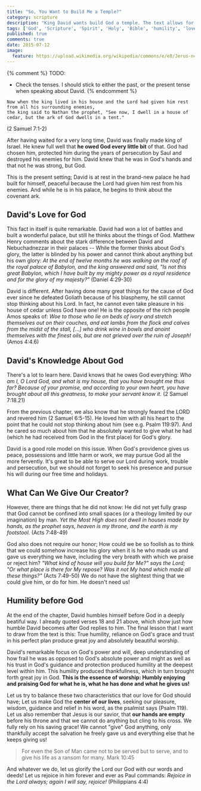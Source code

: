 ```yaml
---
title: "So, You Want to Build Me a Temple?"
category: scripture
description: "King David wants build God a temple. The text allows for interesting lessons about love for God, humility, and worship."
tags: ['God', 'Scripture', 'Spirit', 'Holy', 'Bible', 'humility', 'love', 'worship', 'King David', 'covenant ark', 'temple', 'providence', '2 Samuel 7', 'creator', 'give God', 'honor', 'glory' ]
published: true
comments: true
date: 2015-07-12
image:
  feature: https://upload.wikimedia.org/wikipedia/commons/e/e8/Jerus-n4i.jpg
---
```


{% comment %}
TODO:
- Check the tenses. I should stick to either the past, or the present tense when speaking about David.
{% endcomment %}

```
Now when the king lived in his house and the Lord had given him rest from all his surrounding enemies,
the king said to Nathan the prophet, "See now, I dwell in a house of cedar, but the ark of God dwells in a tent."
```
(2 Samuel 7:1-2)

After having waited for a very long time, David was finally made king of Israel. He knew full well that **he owed God every little bit** of that. God had chosen him, protected him during the years of persecution by Saul and destroyed his enemies for him. David knew that he was in God's hands and that not he was strong, but God.

This is the present setting; David is at rest in the brand-new palace he had built for himself, peaceful because the Lord had given him rest from his enemies. And while he is in his palace, he begins to think about the covenant ark.

## David's Love for God ##
This fact in itself is quite remarkable. David had won a lot of battles and built a wonderful palace, but still he thinks about the things of God. Matthew Henry comments about the stark difference between David and Nebuchadnezzar in their palaces -- While the former thinks about God's glory, the latter is blinded by his power and cannot think about anything but his own glory: *At the end of twelve months he was walking on the roof of the royal palace of Babylon, and the king answered and said, "Is not this great Babylon, which I have built by my mighty power as a royal residence and for the glory of my majesty?"* (Daniel 4:29-30)

David is different. After having done many great things for the cause of God ever since he defeated Goliath because of his blasphemy, he still cannot stop thinking about his Lord. In fact, he cannot even take pleasure in his house of cedar unless God have one! He is the opposite of the rich people Amos speaks of: *Woe to those who lie on beds of ivory and stretch themselves out on their couches, and eat lambs from the flock and calves from the midst of the stall, [...] who drink wine in bowls and anoint themselves with the finest oils, but are not grieved over the ruin of Joseph!* (Amos 4:4.6)

## David's Knowledge About God ##
There's a lot to learn here. David knows that he owes God everything: *Who am I, O Lord God, and what is my house, that you have brought me thus far? Because of your promise, and according to your own heart, you have brought about all this greatness, to make your servant know it.* (2 Samuel 7:18.21)

From the previous chapter, we also know that he strongly feared the LORD and revered him (2 Samuel 6:5-15). He loved him with all his heart to the point that he could not stop thinking about him (see e.g. Psalm 119:97). And he cared so much about him that he absolutely wanted to give what he had (which he had received from God in the first place) for God's glory.

David is a good role model on this issue. When God's providence gives us peace, possessions and little harm or work, we may pursue God all the more fervently. It's great to be able to serve our Lord during work, trouble and persecution, but we should not forget to seek his presence and pursue his will during our free time and holidays.

## What Can We Give Our Creator? ##
However, there are things that he did not know: He did not yet fully grasp that God cannot be confined into small spaces (or a theology limited by our imagination) by man. *Yet the Most High does not dwell in houses made by hands, as the prophet says, heaven is my throne, and the earth is my footstool.* (Acts 7:48-49)

God also does not require our honor; How could we be so foolish as to think that we could somehow increase his glory when it is he who made us and gave us everything we have, including the very breath with which we praise or reject him? *"What kind of house will you build for Me?" says the Lord; "Or what place is there for My repose? Was it not My hand which made all these things?"* (Acts 7:49-50) We do not have the slightest thing that we could give him, or do for him. He doesn't need us!

## Humility before God ##
At the end of the chapter, David humbles himself before God in a deeply beatiful way. I already quoted verses 18 and 21 above, which show just how humble David becomes after God replies to him. The final lesson that I want to draw from the text is this: True humility, reliance on God's grace and trust in his perfect plan produce great joy and absolutely beautiful worship.

David's remarkable focus on God's power and will, deep understanding of how frail he was as opposed to God's absolute power and might as well as his trust in God's guidance and protection produced humility at the deepest level within him. This humility produced thankfullness, which in turn brought forth great joy in God. **This is the essence of worship: Humbly enjoying and praising God for what he is, what he has done and what he gives us!**

Let us try to balance these two characteristics that our love for God should have;
Let us make God the **center of our lives**, seeking our pleasure, wisdom, guidance and relief in his word, as the psalmist says (Psalm 119).
Let us also remember that Jesus is our savior, that **our hands are empty** before his throne and that we cannot do anything but cling to his cross. We fully rely on his saving grace! We cannot "give" God anything, only thankfully accept the salvation he freely gave us and everything else that he keeps giving us!

> For even the Son of Man came not to be served but to serve, and to give his life as a ransom for many.
> Mark 10:45

And whatever we do, let us glorify the Lord our God with our words and deeds! Let us rejoice in him forever and ever as Paul commands: *Rejoice in the Lord always; again I will say, rejoice!* (Philippians 4:4)

